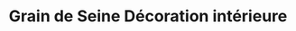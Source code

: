 ---
title: "Grain de Seine Décoration intérieure"
url: /draveil/grain-de-seine-decoration-interieure/
shop: meubles
---